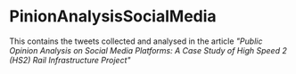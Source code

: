 # PinionAnalysisSocialMedia

This contains the tweets collected and analysed in the article *"Public Opinion Analysis on Social Media Platforms: A Case Study of High Speed 2 (HS2) Rail Infrastructure Project"*

